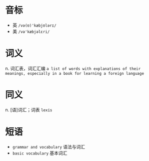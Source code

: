# 音标

- 英 `/və(ʊ)'kæbjʊlərɪ/`
- 美 `/və'kæbjəlɛri/`

# 词义

n. 词汇表，词汇汇编
`a list of words with explanations of their meanings, especially in a book for learning a foreign language`

# 同义

n. [语]词汇；词表
`lexis`

# 短语

- `grammar and vocabulary` 语法与词汇
- `basic vocabulary` 基本词汇

